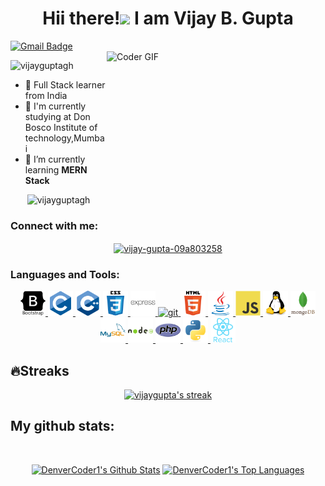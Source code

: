 <!--
- 🔭 I’m currently working on ...
- 🌱 I’m currently learning ...
- 👯 I’m looking to collaborate on ...
- 🤔 I’m looking for help with ...
- 💬 Ask me about ...
- 📫 How to reach me: ...
- 😄 Pronouns: ...
- ⚡ Fun fact: ...
<img height="100vw" width='200px' src="https://img.freepik.com/premium-vector/web-development-coding-programming-futuristic-banner-computer-code-laptop_3482-5582.jpg?w=1060" alt="Banner Image">
-->



<h1 align="center">Hii there!<img src="https://media.giphy.com/media/hvRJCLFzcasrR4ia7z/giphy.gif" width="28">
  I am Vijay B. Gupta
</h1>


[![Gmail Badge](https://img.shields.io/badge/-Gmail-c14438?style=flat-square&logo=Gmail&logoColor=white&link=vijaygupta080304it@gmail.com)](vijaygupta080304it@gmail.com)
<br><img align="right" alt="Coder GIF" height=250 width=350 src="https://magiccopy.xyz/assets/images/hadder.gif" target="blank"/>


<p align="left"> <img src="https://komarev.com/ghpvc/?username=vijayguptagh&label=Profile%20views&color=0e75b6&style=flat" alt="vijayguptagh" /> </p>


- 🔭 Full Stack learner from India  
- 🏫 I'm currently studying at Don Bosco Institute of technology,Mumbai 
- 🌱 I’m currently learning **MERN Stack** 

 <p align="center"><img width="400" src="https://media.tenor.com/YNqsJbmb_yMAAAAd/coding.gif" alt="vijayguptagh" /> </p>


<h3 align="left">Connect with me:</h3>
<p align="center">
<a href="https://linkedin.com/in/vijay-gupta-09a803258" target="blank"><img align="center" src="https://raw.githubusercontent.com/rahuldkjain/github-profile-readme-generator/master/src/images/icons/Social/linked-in-alt.svg" alt="vijay-gupta-09a803258" height="30" width="40" /></a>
</p>

<h3 align="left">Languages and Tools:</h3>
<p align="center"> <a href="https://getbootstrap.com" target="_blank" rel="noreferrer"> <img src="https://raw.githubusercontent.com/devicons/devicon/master/icons/bootstrap/bootstrap-plain-wordmark.svg" alt="bootstrap" width="40" height="40"/> </a> <a href="https://www.cprogramming.com/" target="_blank" rel="noreferrer"> <img src="https://raw.githubusercontent.com/devicons/devicon/master/icons/c/c-original.svg" alt="c" width="40" height="40"/> </a> <a href="https://www.w3schools.com/cpp/" target="_blank" rel="noreferrer"> <img src="https://raw.githubusercontent.com/devicons/devicon/master/icons/cplusplus/cplusplus-original.svg" alt="cplusplus" width="40" height="40"/> </a> <a href="https://www.w3schools.com/css/" target="_blank" rel="noreferrer"> <img src="https://raw.githubusercontent.com/devicons/devicon/master/icons/css3/css3-original-wordmark.svg" alt="css3" width="40" height="40"/> </a> <a href="https://expressjs.com" target="_blank" rel="noreferrer"> <img src="https://raw.githubusercontent.com/devicons/devicon/master/icons/express/express-original-wordmark.svg" alt="express" width="40" height="40"/> </a> <a href="https://git-scm.com/" target="_blank" rel="noreferrer"> <img src="https://www.vectorlogo.zone/logos/git-scm/git-scm-icon.svg" alt="git" width="40" height="40"/> </a> <a href="https://www.w3.org/html/" target="_blank" rel="noreferrer"> <img src="https://raw.githubusercontent.com/devicons/devicon/master/icons/html5/html5-original-wordmark.svg" alt="html5" width="40" height="40"/> </a> <a href="https://www.java.com" target="_blank" rel="noreferrer"> <img src="https://raw.githubusercontent.com/devicons/devicon/master/icons/java/java-original.svg" alt="java" width="40" height="40"/> </a> <a href="https://developer.mozilla.org/en-US/docs/Web/JavaScript" target="_blank" rel="noreferrer"> <img src="https://raw.githubusercontent.com/devicons/devicon/master/icons/javascript/javascript-original.svg" alt="javascript" width="40" height="40"/> </a> <a href="https://www.linux.org/" target="_blank" rel="noreferrer"> <img src="https://raw.githubusercontent.com/devicons/devicon/master/icons/linux/linux-original.svg" alt="linux" width="40" height="40"/> </a> <a href="https://www.mongodb.com/" target="_blank" rel="noreferrer"> <img src="https://raw.githubusercontent.com/devicons/devicon/master/icons/mongodb/mongodb-original-wordmark.svg" alt="mongodb" width="40" height="40"/> </a> <a href="https://www.mysql.com/" target="_blank" rel="noreferrer"> <img src="https://raw.githubusercontent.com/devicons/devicon/master/icons/mysql/mysql-original-wordmark.svg" alt="mysql" width="40" height="40"/> </a> <a href="https://nodejs.org" target="_blank" rel="noreferrer"> <img src="https://raw.githubusercontent.com/devicons/devicon/master/icons/nodejs/nodejs-original-wordmark.svg" alt="nodejs" width="40" height="40"/> </a> <a href="https://www.php.net" target="_blank" rel="noreferrer"> <img src="https://raw.githubusercontent.com/devicons/devicon/master/icons/php/php-original.svg" alt="php" width="40" height="40"/> </a> <a href="https://www.python.org" target="_blank" rel="noreferrer"> <img src="https://raw.githubusercontent.com/devicons/devicon/master/icons/python/python-original.svg" alt="python" width="40" height="40"/> </a> <a href="https://reactjs.org/" target="_blank" rel="noreferrer"> <img src="https://raw.githubusercontent.com/devicons/devicon/master/icons/react/react-original-wordmark.svg" alt="react" width="40" height="40"/> </a> </p>

 ## 🔥Streaks
<p align="center">
<a href="https://github.com/vijayguptagh/github-readme-streak-stats">
    <img title="🔥 Get streak stats for your profile at git.io/streak-stats" alt="vijaygupta's streak" src="https://github-readme-streak-stats.herokuapp.com/?user=vijayguptagh&theme=monokai-metallian&hide_border=true"/>
  </a>
  <!-- 🔥 Get streak stats for your profile at "https://git.io/streak-stats" -->
</p>

## My github stats:
  <br/>
  <p align="center">
    <a href="https://github.com/anuraghazra/github-readme-stats"><img alt="DenverCoder1's Github Stats" src="https://denvercoder1-github-readme-stats.vercel.app/api/?username=vijayguptagh&show_icons=true&count_private=true&theme=react&hide_border=true&bg_color=1F222E&title_color=F85D7F&icon_color=F8D866" height="192px"/></a>
  <a href="https://github.com/anuraghazra/github-readme-stats"><img alt="DenverCoder1's Top Languages" src="https://github-readme-stats.vercel.app/api/top-langs/?username=vijayguptagh&langs_count=8&layout=compact&theme=react&hide_border=true&bg_color=1F222E&title_color=F85D7F&icon_color=F8D866&hide=Jupyter%20Notebook" height="192px"/></a>
  </p>


